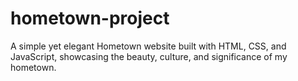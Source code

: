 # hometown-project
A simple yet elegant Hometown website built with HTML, CSS, and JavaScript, showcasing the beauty, culture, and significance of my hometown.
